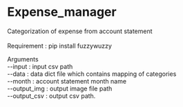 # Expense_manager
Categorization of expense from account statement\
\
Requirement : pip install fuzzywuzzy 
  
Arguments\
--input : input csv path\
--data : data dict file which contains mapping of categories\
--month : account statement month name\
--output_img : output image file path\
--output_csv : output csv path. 
